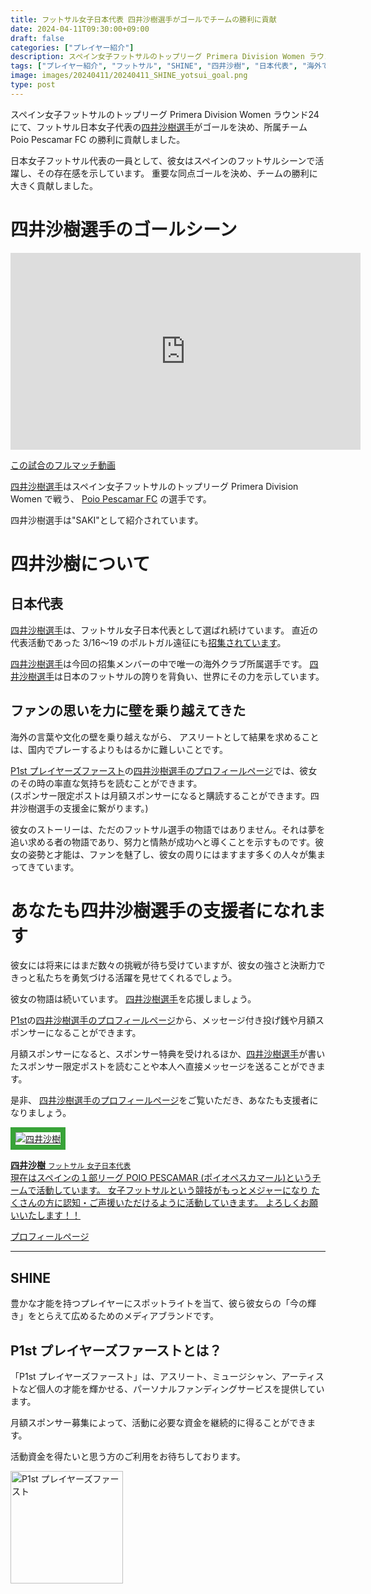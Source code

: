 ```yaml
---
title: フットサル女子日本代表 四井沙樹選手がゴールでチームの勝利に貢献
date: 2024-04-11T09:30:00+09:00
draft: false
categories: ["プレイヤー紹介"]
description: スペイン女子フットサルのトップリーグ Primera Division Women ラウンド24 にて、フットサル日本女子代表の四井沙樹選手がゴールを決め、所属チーム Poio Pescamar FC の勝利に貢献しました。
tags: ["プレイヤー紹介", "フットサル", "SHINE", "四井沙樹", "日本代表", "海外で活躍", "試合結果", "Primera Division Women", "スペイン", "Poio Pescamar FC"]
image: images/20240411/20240411_SHINE_yotsui_goal.png
type: post
---
```

スペイン女子フットサルのトップリーグ Primera Division Women ラウンド24 にて、フットサル日本女子代表の[四井沙樹選手][p1st-yotsui]がゴールを決め、所属チーム Poio Pescamar FC の勝利に貢献しました。

日本女子フットサル代表の一員として、彼女はスペインのフットサルシーンで活躍し、その存在感を示しています。
重要な同点ゴールを決め、チームの勝利に大きく貢献しました。


# 四井沙樹選手のゴールシーン

<iframe width="560" height="315" src="https://www.youtube.com/embed/UDIPInbbCf4?si=iOpDibXxkfBUB-70&amp;start=4538" title="YouTube video player" frameborder="0" allow="accelerometer; autoplay; clipboard-write; encrypted-media; gyroscope; picture-in-picture; web-share" referrerpolicy="strict-origin-when-cross-origin" allowfullscreen></iframe>


[この試合のフルマッチ動画](https://www.youtube.com/live/UDIPInbbCf4?si=cvtQ2Kf22DOSikFP)

[四井沙樹選手][p1st-yotsui]はスペイン女子フットサルのトップリーグ  Primera Division Women で戦う、
[Poio Pescamar FC](https://poiopescamarfs.es/primera-division/) の選手です。

四井沙樹選手は"SAKI"として紹介されています。

# 四井沙樹について

## 日本代表

[四井沙樹選手][p1st-yotsui]は、フットサル女子日本代表として選ばれ続けています。
直近の代表活動であった 3/16〜19 のポルトガル遠征にも[招集されています](https://www.jfa.jp/national_team/futsalw_2024/4team_preparation_tournament_2024/member.html)。

[四井沙樹選手][p1st-yotsui]は今回の招集メンバーの中で唯一の海外クラブ所属選手です。
[四井沙樹選手][p1st-yotsui]は日本のフットサルの誇りを背負い、世界にその力を示しています。

## ファンの思いを力に壁を乗り越えてきた

海外の言葉や文化の壁を乗り越えながら、
アスリートとして結果を求めることは、国内でプレーするよりもはるかに難しいことです。

[P1st プレイヤーズファースト][p1st]の[四井沙樹選手のプロフィールページ][p1st-yotsui]では、彼女のその時の率直な気持ちを読むことができます。<br>
(スポンサー限定ポストは月額スポンサーになると購読することができます。四井沙樹選手の支援金に繋がります。)

彼女のストーリーは、ただのフットサル選手の物語ではありません。それは夢を追い求める者の物語であり、努力と情熱が成功へと導くことを示すものです。彼女の姿勢と才能は、ファンを魅了し、彼女の周りにはますます多くの人々が集まってきています。

# あなたも四井沙樹選手の支援者になれます

彼女には将来にはまだ数々の挑戦が待ち受けていますが、彼女の強さと決断力できっと私たちを勇気づける活躍を見せてくれるでしょう。

彼女の物語は続いています。
[四井沙樹選手][p1st-yotsui]を応援しましょう。

[P1st][p1st]の[四井沙樹選手のプロフィールページ][p1st-yotsui]から、メッセージ付き投げ銭や月額スポンサーになることができます。

月額スポンサーになると、スポンサー特典を受けれるほか、[四井沙樹選手][p1st-yotsui]が書いたスポンサー限定ポストを読むことや本人へ直接メッセージを送ることができます。

是非、 [四井沙樹選手のプロフィールページ][p1st-yotsui]をご覧いただき、あなたも支援者になりましょう。

<a href="https://p1st.app/yotsung319?introducer_id=p1st-media" target="_blank">
  <div class="card">
    <div class="card-content">
      <div class="content">
        <div class="media">
          <div class="media-left">
            <div class="image is-128x128 my-3">
              <img
                class="is-rounded" alt="四井沙樹"
                src="https://s3-ap-northeast-1.amazonaws.com/players1st/uploads/image/name/2074/thumb_20240411011635.jpg"
                style="border: 0.5rem solid #38a338;"
              />
            </div>
          </div>
          <div class="media-content">
            <div class="content">
              <p>
                <strong>四井沙樹</strong> <small>フットサル</small> <small>女子日本代表</small>
                <br />
                現在はスペインの１部リーグ POIO PESCAMAR (ポイオペスカマール)というチームで活動しています。
                女子フットサルという競技がもっとメジャーになり
                たくさんの方に認知・ご声援いただけるように活動していきます。
                よろしくお願いいたします！！
              </p>
            </div>
          </div>
        </div>
      </div>
    </div>
    <footer class="card-footer">
      <div class="card-footer-item">
        <a href="https://p1st.app/yotsung319?introducer_id=p1st-media" target="_blank" class="button is-large is-link">
          プロフィールページ
        </a>
      </div>
    </footer>
  </div>
</a>

---
## SHINE

豊かな才能を持つプレイヤーにスポットライトを当て、彼ら彼女らの「今の輝き」をとらえて広めるためのメディアブランドです。

## P1st プレイヤーズファーストとは？

<div class="alert alert-success my-5" role="alert">
  「P1st プレイヤーズファースト」は、アスリート、ミュージシャン、アーティストなど個人の才能を輝かせる、パーソナルファンディングサービスを提供しています。

  月額スポンサー募集によって、活動に必要な資金を継続的に得ることができます。

  活動資金を得たいと思う方のご利用をお待ちしております。

  <a href="https://p1st.app?introducer_id=p1st-media" target="_blank">
    <img width="180px;" src="/images/logo.png" class="rounded mx-auto d-block my-3" alt="P1st プレイヤーズファースト">
  </a>
</div>


[p1st-yotsui]: https://p1st.app/yotsung319?introducer_id=p1st-media
[p1st]: https://p1st.app?introducer_id=p1st-media

